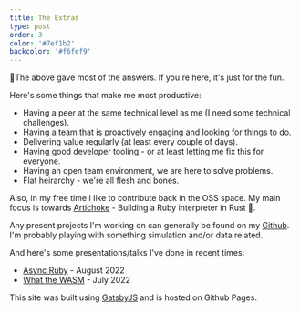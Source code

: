```yaml
---
title: The Extras
type: post
order: 3
color: '#7ef1b2'
backcolor: '#f6fef9'
---
```

🤞The above gave most of the answers. If you're here, it's just for the fun.

Here's some things that make me most productive:

- Having a peer at the same technical level as me (I need some technical
  challenges).
- Having a team that is proactively engaging and looking for things to do.
- Delivering value regularly (at least every couple of days).
- Having good developer tooling - or at least letting me fix this for everyone.
- Having an open team environment, we are here to solve problems.
- Flat heirarchy - we're all flesh and bones.

Also, in my free time I like to contribute back in the OSS space. My main focus
is towards [Artichoke](https://www.artichokeruby.org/) - Building a Ruby
interpreter in Rust 🦀.

Any present projects I'm working on can generally be found on my
[Github](https://github.com/b-n). I'm probably playing with something
simulation and/or data related.

And here's some presentations/talks I've done in recent times:
- [Async Ruby](https://b-n.github.io/async-ruby) - August 2022
- [What the WASM](https://b-n.github.io/what-the-wasm) - July 2022

This site was built using [GatsbyJS](https://www.gatsbyjs.org/) and is hosted
on Github Pages.
